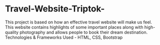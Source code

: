 # Travel-Website-Triptok-
This project is based on how an effective travel website will make us feel. This website contains highlights of some important places along with high-quality photography and allows people to book their dream destination. Technologies &amp; Frameworks Used - HTML, CSS, Bootstrap
